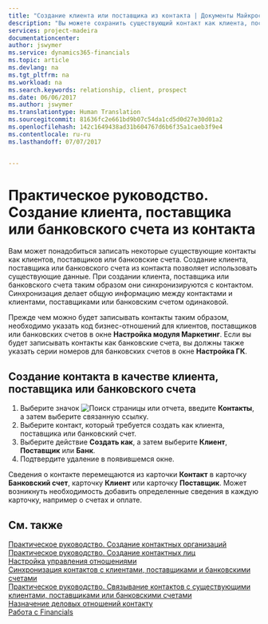 ```yaml
---
title: "Создание клиента или поставщика из контакта | Документы Майкрософт"
description: "Вы можете сохранить существующий контакт как клиента, поставщика или банковский счет с помощью имеющихся данных и указав деловое отношение."
services: project-madeira
documentationcenter: 
author: jswymer
ms.service: dynamics365-financials
ms.topic: article
ms.devlang: na
ms.tgt_pltfrm: na
ms.workload: na
ms.search.keywords: relationship, client, prospect
ms.date: 06/06/2017
ms.author: jswymer
ms.translationtype: Human Translation
ms.sourcegitcommit: 81636fc2e661bd9b07c54da1cd5d0d27e30d01a2
ms.openlocfilehash: 142c1649438ad31b604767d6b6f35a1caeb3f9e4
ms.contentlocale: ru-ru
ms.lasthandoff: 07/07/2017


---
```

# <a name="how-to-create-a-customer-vendor-or-bank-account-from-a-contact"></a>Практическое руководство. Создание клиента, поставщика или банковского счета из контакта
Вам может понадобиться записать некоторые существующие контакты как клиентов, поставщиков или банковские счета. Создание клиента, поставщика или банковского счета из контакта позволяет использовать существующие данные. При создании клиента, поставщика или банковского счета таким образом они синхронизируются с контактом. Синхронизация делает общую информацию между контактами и клиентами, поставщиками или банковским счетом одинаковой.

Прежде чем можно будет записывать контакты таким образом, необходимо указать код бизнес-отношений для клиентов, поставщиков или банковских счетов в окне **Настройка модуля Маркетинг**. Если вы будет записывать контакты как банковские счета, вы должны также указать серии номеров для банковских счетов в окне **Настройка ГК**.

## <a name="to-create-a-contact-as-a-customer-vendor-or-bank-account"></a>Создание контакта в качестве клиента, поставщика или банковского счета
1. Выберите значок ![Поиск страницы или отчета](media/ui-search/search_small.png "Значок поиска страницы или отчета"), введите **Контакты**, а затем выберите связанную ссылку.
2. Выберите контакт, который требуется создать как клиента, поставщика или банковский счет.
3. Выберите действие **Создать как**, а затем выберите **Клиент**, **Поставщик** или **Банк**.
4. Подтвердите удаление в появившемся окне.

Сведения о контакте перемещаются из карточки **Контакт** в карточку **Банковский счет**, карточку **Клиент** или карточку **Поставщик**. Может возникнуть необходимость добавить определенные сведения в каждую карточку, например о счетах и оплате.

## <a name="see-also"></a>См. также
[Практическое руководство. Создание контактных организаций](marketing-create-contact-companies.md)  
[Практическое руководство. Создание контактных лиц](marketing-create-contact-persons.md)  
[Настройка управления отношениями](marketing-setup-marketing.md)  
[Синхронизация контактов с клиентами, поставщиками и банковскими счетами](marketing-synchronize-contacts-customers-vendors-bank-accounts.md)  
[Практическое руководство. Связывание контактов с существующими клиентами, поставщиками или банковскими счетами](marketing-how-link-contact.md)  
[Назначение деловых отношений контакту](marketing-business-relations.md#AssignBusRelContact)  
[Работа с Financials](ui-work-product.md)

